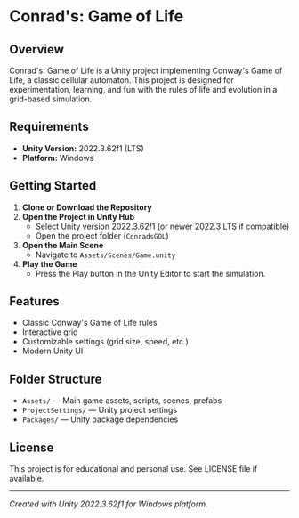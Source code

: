 
# Conrad's: Game of Life

## Overview

Conrad's: Game of Life is a Unity project implementing Conway's Game of Life, a classic cellular automaton. This project is designed for experimentation, learning, and fun with the rules of life and evolution in a grid-based simulation.

## Requirements

- **Unity Version:** 2022.3.62f1 (LTS)
- **Platform:** Windows

## Getting Started

1. **Clone or Download the Repository**
2. **Open the Project in Unity Hub**
	- Select Unity version 2022.3.62f1 (or newer 2022.3 LTS if compatible)
	- Open the project folder (`ConradsGOL`)
3. **Open the Main Scene**
	- Navigate to `Assets/Scenes/Game.unity`
4. **Play the Game**
	- Press the Play button in the Unity Editor to start the simulation.

## Features

- Classic Conway's Game of Life rules
- Interactive grid
- Customizable settings (grid size, speed, etc.)
- Modern Unity UI

## Folder Structure

- `Assets/` — Main game assets, scripts, scenes, prefabs
- `ProjectSettings/` — Unity project settings
- `Packages/` — Unity package dependencies

## License

This project is for educational and personal use. See LICENSE file if available.

---
*Created with Unity 2022.3.62f1 for Windows platform.*
